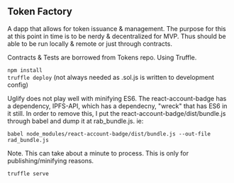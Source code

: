 ## Token Factory

A dapp that allows for token issuance & management. The purpose for this at this point in time is to be nerdy & decentralized for MVP. Thus should be able to be run locally & remote or just through contracts.

Contracts & Tests are borrowed from Tokens repo. Using Truffle.

```npm install```   
```truffle deploy``` (not always needed as .sol.js is written to development config)

Uglify does not play well with minifying ES6. The react-account-badge has a dependency, IPFS-API, which has a dependecny, "wreck" that has ES6 in it still. In order to remove this, I put the react-account-badge/dist/bundle.js through babel and dump it at rab_bundle.js. ie:  

```babel node_modules/react-account-badge/dist/bundle.js --out-file rad_bundle.js```

Note. This can take about a minute to process. This is only for publishing/minifying reasons.

```truffle serve```
